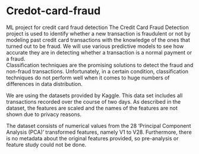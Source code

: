 # Credot-card-fraud
ML project for credit card fraud detection
The Credit Card Fraud Detection project is used to identify whether a new transaction is fraudulent or not  by  modeling past credit card transactions with the knowledge of the ones that turned out to be fraud. We will use various predictive models to see how accurate they are in detecting whether a transaction is a normal payment or a fraud.  
Classification techniques are the promising solutions to detect the fraud and non-fraud transactions. Unfortunately, in a certain condition, classification techniques do not perform well when it comes to huge numbers of differences in data distribution. 

We are using the datasets provided by Kaggle. This data set includes all transactions recorded over the course of two days. As described in the dataset, the features are scaled and the names of the features are not shown due to privacy reasons.

The dataset consists of numerical values from the 28 ‘Principal Component Analysis (PCA)’ transformed features, namely V1 to V28. Furthermore, there is no metadata about the original features provided, so pre-analysis or feature study could not be done.
